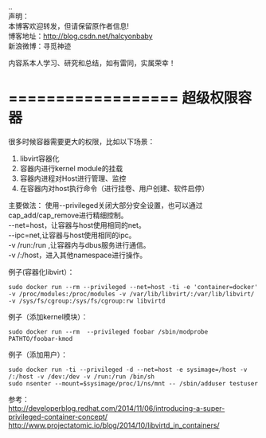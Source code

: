 ..  
声明：   
本博客欢迎转发，但请保留原作者信息!   
博客地址：http://blog.csdn.net/halcyonbaby   
新浪微博：寻觅神迹

内容系本人学习、研究和总结，如有雷同，实属荣幸！   

==================
超级权限容器
==================
很多时候容器需要更大的权限，比如以下场景：  
1. libvirt容器化  
2. 容器内进行kernel module的挂载  
3. 容器内进程对Host进行管理、监控   
4. 在容器内对host执行命令（进行挂卷、用户创建、软件启停）  

主要做法：
使用--privileged关闭大部分安全设置，也可以通过cap_add/cap_remove进行精细控制。  
--net=host，让容器与host使用相同的net。    
--ipc=net,让容器与host使用相同的ipc。  
-v /run:/run ,让容器内与dbus服务进行通信。   
-v /:/host，进入其他namespace进行操作。

例子(容器化libvirt）：  
<pre><code>sudo docker run --rm --privileged --net=host -ti -e 'container=docker' -v /proc/modules:/proc/modules -v /var/lib/libvirt/:/var/lib/libvirt/ -v /sys/fs/cgroup:/sys/fs/cgroup:rw libvirtd</code></pre>

例子（添加kernel模块）：
<pre><code>sudo docker run --rm  --privileged foobar /sbin/modprobe PATHTO/foobar-kmod</code></pre>

例子（添加用户）：
<pre><code>sudo docker run -ti --privileged -d --net=host -e sysimage=/host -v /:/host -v /dev:/dev -v /run:/run /bin/sh
sudo nsenter --mount=$sysimage/proc/1/ns/mnt -- /sbin/adduser testuser</code></pre>


参考：  
http://developerblog.redhat.com/2014/11/06/introducing-a-super-privileged-container-concept/  
http://www.projectatomic.io/blog/2014/10/libvirtd_in_containers/   




    

